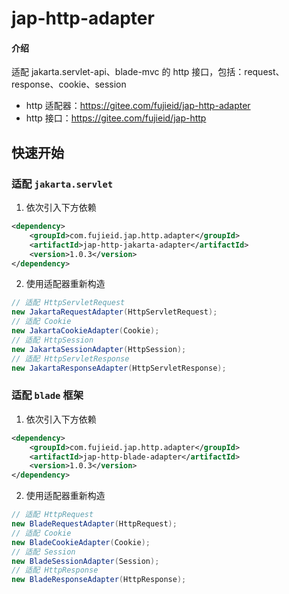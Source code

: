 # jap-http-adapter

#### 介绍
适配  jakarta.servlet-api、blade-mvc 的 http 接口，包括：request、response、cookie、session

- http 适配器：https://gitee.com/fujieid/jap-http-adapter
- http 接口：https://gitee.com/fujieid/jap-http

## 快速开始

### 适配 `jakarta.servlet`

1. 依次引入下方依赖
```xml
<dependency>
    <groupId>com.fujieid.jap.http.adapter</groupId>
    <artifactId>jap-http-jakarta-adapter</artifactId>
    <version>1.0.3</version>
</dependency>
```
2. 使用适配器重新构造

```java
// 适配 HttpServletRequest
new JakartaRequestAdapter(HttpServletRequest);
// 适配 Cookie
new JakartaCookieAdapter(Cookie);
// 适配 HttpSession
new JakartaSessionAdapter(HttpSession);
// 适配 HttpServletResponse
new JakartaResponseAdapter(HttpServletResponse);
```

### 适配 `blade` 框架

1. 依次引入下方依赖

```xml
<dependency>
    <groupId>com.fujieid.jap.http.adapter</groupId>
    <artifactId>jap-http-blade-adapter</artifactId>
    <version>1.0.3</version>
</dependency>
```
2. 使用适配器重新构造

```java
// 适配 HttpRequest
new BladeRequestAdapter(HttpRequest);
// 适配 Cookie
new BladeCookieAdapter(Cookie);
// 适配 Session
new BladeSessionAdapter(Session);
// 适配 HttpResponse
new BladeResponseAdapter(HttpResponse);
```
